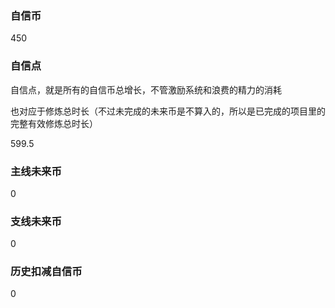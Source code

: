 ### 自信币
450

### 自信点
自信点，就是所有的自信币总增长，不管激励系统和浪费的精力的消耗

也对应于修炼总时长（不过未完成的未来币是不算入的，所以是已完成的项目里的完整有效修炼总时长）

599.5

### 主线未来币
0

### 支线未来币
0

### 历史扣减自信币
0

